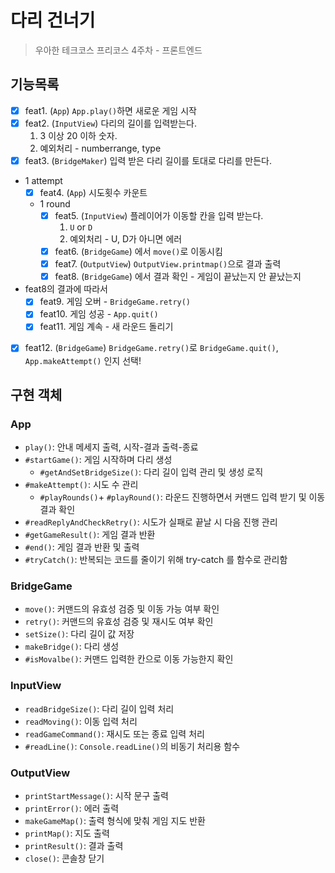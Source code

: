 # 다리 건너기

> 우아한 테크코스 프리코스 4주차 - 프론트엔드

## 기능목록

- [x] feat1. (`App`) `App.play()`하면 새로운 게임 시작
- [x] feat2. (`InputView`) 다리의 길이를 입력받는다.
  1. 3 이상 20 이하 숫자.
  2. 예외처리 - numberrange, type
- [x] feat3. (`BridgeMaker`) 입력 받은 다리 길이를 토대로 다리를 만든다.
- 1 attempt
  - [x] feat4. (`App`) 시도횟수 카운트
  - 1 round
    - [x] feat5. (`InputView`) 플레이어가 이동할 칸을 입력 받는다.
      1. `U` or `D`
      2. 예외처리 - U, D가 아니면 에러
    - [x] feat6. (`BridgeGame`) 에서 `move()`로 이동시킴
    - [x] feat7. (`OutputView`) `OutputView.printmap()`으로 결과 출력
    - [x] feat8. (`BridgeGame`) 에서 결과 확인 - 게임이 끝났는지 안 끝났는지
- feat8의 결과에 따라서
  - [x] feat9. 게임 오버 - `BridgeGame.retry()`
  - [x] feat10. 게임 성공 - `App.quit()`
  - [x] feat11. 게임 계속 - 새 라운드 돌리기
- [x] feat12. (`BridgeGame`) `BridgeGame.retry()`로 `BridgeGame.quit()`, `App.makeAttempt()` 인지 선택!

## 구현 객체

### App

- `play()`: 안내 메세지 출력, 시작-결과 출력-종료
- `#startGame()`: 게임 시작하며 다리 생성
  - `#getAndSetBridgeSize()`: 다리 길이 입력 관리 및 생성 로직
- `#makeAttempt()`: 시도 수 관리
  - `#playRounds()`+ `#playRound()`: 라운드 진행하면서 커맨드 입력 받기 및 이동 결과 확인
- `#readReplyAndCheckRetry()`: 시도가 실패로 끝날 시 다음 진행 관리
- `#getGameResult()`: 게임 결과 반환
- `#end()`: 게임 결과 반환 및 출력
- `#tryCatch()`: 반복되는 코드를 줄이기 위해 try-catch 를 함수로 관리함

### BridgeGame

- `move()`: 커맨드의 유효성 검증 및 이동 가능 여부 확인
- `retry()`: 커맨드의 유효성 검증 및 재시도 여부 확인
- `setSize()`: 다리 길이 값 저장
- `makeBridge()`: 다리 생성
- `#isMovalbe()`: 커맨드 입력한 칸으로 이동 가능한지 확인

### InputView

- `readBridgeSize()`: 다리 길이 입력 처리
- `readMoving()`: 이동 입력 처리
- `readGameCommand()`: 재시도 또는 종료 입력 처리
- `#readLine()`: `Console.readLine()`의 비동기 처리용 함수

### OutputView

- `printStartMessage()`: 시작 문구 출력
- `printError()`: 에러 출력
- `makeGameMap()`: 출력 형식에 맞춰 게임 지도 반환
- `printMap()`: 지도 출력
- `printResult()`: 결과 출력
- `close()`: 콘솔창 닫기
